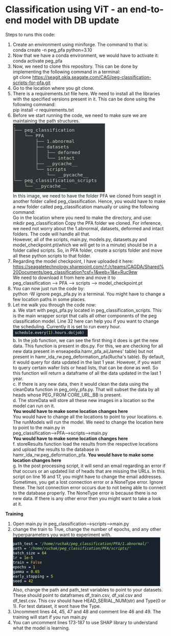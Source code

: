 # Classification using ViT - an end-to-end model with DB update

Steps to runs this code:
1. Create an environment using miniforge. The command to that is:  
conda create -n peg_pfa python=3.10
2. Now that we have a conda environment, we would have to activate it:  
conda activate peg_pfa
3. Now, we need to clone this repository. This can be done by implementing the following command in a terminal:  
git clone https://seagit.okla.seagate.com/CAG/peg-classification-scripts-for-pfa.git
4. Go to the location where you git clone.
5. There is a requirements.txt file here. We need to install all the libraries with the specified versions present in it. This can be done using the following command:  
pip install -r requirements.txt
6. Before we start running the code, we need to make sure we are maintaining the path structures.  
![image-1.png](./image-1.png)  
In this image, we need to have the folder PFA we cloned from seagit in another folder called peg_classification. Hence, you would have to make a new folder called peg_classification manually or using the following command:  
Go in the location where you need to make the directory, and use:  
mkdir peg_classification
Copy the PFA folder we cloned. For inference, we need not worry about the 1.abnormal, datasets, deformed and intact folders. The code will handle all that.  
However, all of the scripts, main.py, models.py, datasets.py and model_checkpoint.pt(which we will get to in a minute) should be in a folder called scripts. So, in PFA folder, create a scripts folder and move all these python scripts to that folder. 
7. Regarding the model checkpoint, I have uploaded it here:  
https://seagatetechnology.sharepoint.com/:f:/r/teams/CAGDA/Shared%20Documents/peg_classification?csf=1&web=1&e=Ruc9ew  
We need to download it from here and move it to  
peg_classification --> PFA --> scripts --> model_checkpoint.pt
8. You can now just run the code by:  
python -W ignore pegs_pfa.py in a terminal. 
You might have to change a few location paths in some places. 
9. Let me walk you through the code now:  
a. We start with pegs_pfa.py located in peg_classification_scripts. This is the main wrapper script that calls all other components of the peg classification model. Line 32 here can help you if you want to change the scheduling. Currently it is set to run every hour.  
![image-2.png](./image-2.png)  
b. In the job function, we can see the first thing it does is get the new data. This function is present in dbs.py. For this, we are checking for all new data present in enseapedia.hamr_pfa_ai(James' table) but not present in hamr_ida_rw.peg_deformation_pfa(Rucha's table). By default, it would query for data updated in the last 1 year. However, if you want to query certain wafer lists or head lists, that can be done as well. So this function will return a dataframe of all the data updated in the last 1 year.  
c. If there is any new data, then it would clean the data using the cleanData function in peg_only_pfa.py. That will subset the data by all heads whose PEG_FROM CORE_URL_BB is present.  
d. The storeData will store all these new images in a location so the model can run on it.  
**You would have to make some location changes here**  
You would have to change all the locations to point to your locations. 
e. The runModels will run the model. We need to change the location here to point to the main.py in  
peg_classification-->PFA-->scripts-->main.py  
**You would have to make some location changes here**  
f. storeResults function load the results from the respective locations and upload the results to the database in hamr_ida_rw.peg_deformation_pfa. 
**You would have to make some location changes here**  
g. In the post processing script, it will send an email regarding an error if that occurs or an updated list of heads that are missing the URLs. In this script on line 16 and 17, you might have to change the email addresses. Sometimes, you get a lost connection error or a NoneType error. Ignore these. The lsot connection error occurs due to not being able to connect to the database properly. The NoneType error is because there is no new data. If there is any other error then you might want to take a look at it. 
  
  
**Training**
1. Open main.py in peg_classification-->scripts-->main.py
2. change the train to True, change the number of epochs, and any other hyperparameters you want to experiment with.  
![image-3.png](./image-3.png)  
Also, change the path and path_test variables to point to your datasets. These should point to dataframes df_train.csv, df_val.csv and df_test.csv. This csv should have HEAD_SERIAL_NUM(str) and Type(0 or 1). For test dataset, it wont have the Type. 
3. Uncomment lines 44, 45, 47 and 48 and comment line 46 and 49. The training will start if you run main.py
4. You can uncomment lines 173-187 to use SHAP library to understand what the model is learning. 

